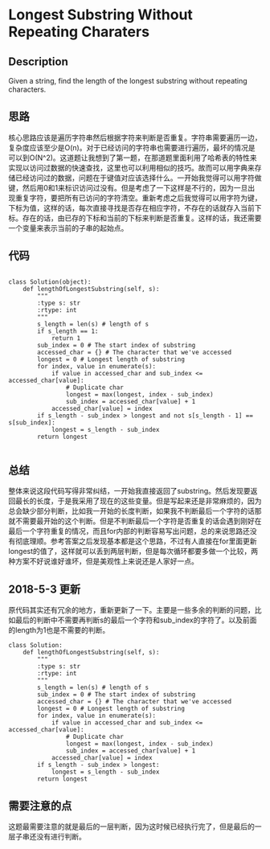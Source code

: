 # Longest Substring Without Repeating Charaters

## Description

Given a string, find the length of the longest substring without repeating characters.

## 思路

核心思路应该是遍历字符串然后根据字符来判断是否重复。字符串需要遍历一边，复杂度应该至少是O(n)。对于已经访问的字符串也需要进行遍历，最坏的情况是可以到O(N^2)。这道题让我想到了第一题，在那道题里面利用了哈希表的特性来实现以访问过数据的快速查找，这里也可以利用相似的技巧。故而可以用字典来存储已经访问过的数据，问题在于键值对应该选择什么。一开始我觉得可以用字符做键，然后用0和1来标识访问过没有。但是考虑了一下这样是不行的，因为一旦出现重复字符，要把所有已访问的字符清空。重新考虑之后我觉得可以用字符为键，下标为值，这样的话，每次直接寻找是否存在相应字符，不存在的话就存入当前下标。存在的话，由已存的下标和当前的下标来判断是否重复。这样的话，我还需要一个变量来表示当前的子串的起始点。

## 代码

```

class Solution(object):
    def lengthOfLongestSubstring(self, s):
        """
        :type s: str
        :rtype: int
        """
        s_length = len(s) # length of s
        if s_length == 1:
            return 1
        sub_index = 0 # The start index of substring
        accessed_char = {} # The character that we've accessed
        longest = 0 # Longest length of substring
        for index, value in enumerate(s):
            if value in accessed_char and sub_index <= accessed_char[value]:
                # Duplicate char 
                longest = max(longest, index - sub_index)
                sub_index = accessed_char[value] + 1                
            accessed_char[value] = index
        if s_length - sub_index > longest and not s[s_length - 1] == s[sub_index]:
            longest = s_length - sub_index
        return longest
                
```

## 总结

整体来说这段代码写得非常纠结，一开始我直接返回了substring。然后发现要返回最长的长度，于是我采用了现在的这些变量。但是写起来还是非常麻烦的，因为总会缺少部分判断，比如我一开始的长度判断，如果我不判断最后一个字符的话那就不需要最开始的这个判断。但是不判断最后一个字符是否重复的话会遇到刚好在最后一个字符重复的情况，而且for内部的判断容易写出问题，总的来说思路还没有彻底理顺。参考答案之后发现基本都是这个思路，不过有人直接在for里面更新longest的值了，这样就可以丢到两层判断，但是每次循环都要多做一个比较，两种方案不好说谁好谁坏，但是美观性上来说还是人家好一点。

## 2018-5-3 更新

原代码其实还有冗余的地方，重新更新了一下。主要是一些多余的判断的问题，比如最后的判断中不需要再判断s的最后一个字符和sub_index的字符了。以及前面的length为1也是不需要的判断。

```
class Solution:
    def lengthOfLongestSubstring(self, s):
        """
        :type s: str
        :rtype: int
        """
        s_length = len(s) # length of s
        sub_index = 0 # The start index of substring
        accessed_char = {} # The character that we've accessed
        longest = 0 # Longest length of substring
        for index, value in enumerate(s):
            if value in accessed_char and sub_index <= accessed_char[value]:
                # Duplicate char 
                longest = max(longest, index - sub_index)
                sub_index = accessed_char[value] + 1                
            accessed_char[value] = index
        if s_length - sub_index > longest:
            longest = s_length - sub_index
        return longest
```

## 需要注意的点

这题最需要注意的就是最后的一层判断，因为这时候已经执行完了，但是最后的一层子串还没有进行判断。